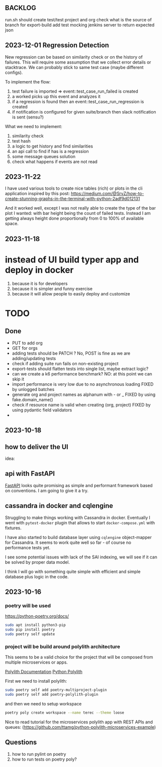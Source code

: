 
## BACKLOG

run.sh should create test/test project and org
check what is the source of branch for export-build
add test mocking jenkins server to return expected json


## 2023-12-01 Regression Detection

New regression can be based on similarity check or on the history of failures.
This will require some assumption that we collect error details or stacktrace.
We can probably stick to same test case (maybe different configs).

To implement the flow:
1. test failure is imported => event::test_case_run_failed is created
2. a worked picks up this event and analyzes it
3. if a regression is found then an event::test_case_run_regression is created
4. if notification is configured for given suite/branch then slack notification is sent (sensu?)

What we need to implement:
1. similarity check
2. test hash
3. a logic to get history and find similarities
4. an api call to find if has is a regression
5. some message queues solution
6. check what happens if events are not read





## 2023-11-22

I have used various tools to create nice tables (rich) or plots  in the cli application
inspired by this post:
https://medium.com/@SrvZ/how-to-create-stunning-graphs-in-the-terminal-with-python-2adf9d012131

And it worked well, except I was not really able to create the type of the bar plot I wanted:
with bar height being the count of failed tests. Instead I am getting always height done
proportionally from 0 to 100% of available space.

## 2023-11-18

# instead of UI build typer app and deploy in docker

1. because it is for developers
2. because it is simpler and funny exercise
3. because it will allow people to easily deploy and customize

# TODO


## Done

* PUT to add org
* GET for orgs
* adding tests should be PATCH ? No, POST is fine as we are adding/updating tests
* check if adding suite run fails on non-existing project
* export-tests should flatten tests into single list, maybe extract logic?
* can we create a k6 performance benchmark? NO: at this point we can skip it
* import performance is very low due to no asynchronous loading FIXED by unlogged batches
* generate org and project names as alphanum with - or _ FIXED by using fake.domain_name()
* check if resource name is valid when creating (org, project) FIXED by using pydantic field validators
* 

## 2023-10-18

## how to deliver the UI

idea:

## api with FastAPI

[FastAPI](https://fastapi.tiangolo.com/) looks quite promising as simple and performant framework based on conventions.
I am going to give it a try.


## cassandra in docker and cqlengine

Struggling to make things working with Cassandra in docker.
Eventually I went with `pytest-docker` plugin that  allows to start `docker-compose.yml` with fixtures.

I have also started to build database layer using `cqlengine` object-mapper for Cassandra.
It seems to work quite well so far - of course no performance tests yet.

I see some potential issues with lack of the SAI indexing, we will see if it can be solved by proper data model.

I think I will go with something quite simple with efficient and simple database plus logic in the code.

## 2023-10-16

### poetry will be used

https://python-poetry.org/docs/

```bash
sudo apt install python3-pip
sudo pip install poetry
sudo poetry self update
```

### project will be build around polylith architecture

This seems to be a valid choice for the project that will be composed
from multiple microservices or apps.

[Polylith Documentation](https://polylith.gitbook.io/polylith/)
[Python Polylith](https://davidvujic.github.io/python-polylith-docs/)

First we need to install polylith:

```bash
sudo poetry self add poetry-multiproject-plugin
sudo poetry self add poetry-polylith-plugin
```

and then we need to setup workspace

```bash
poetry poly create workspace --name terec --theme loose
```

Nice to read tutorial for the microservices polylith app with REST APIs and queues:
(https://github.com/ttamg/python-polylith-microservices-example)


## Questions

1. how to run pylint on poetry
2. how to run tests on poetry poly?
